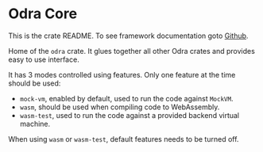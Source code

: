 # Odra Core

This is the crate README.
To see framework documentation goto [Github](https://github.com/odradev/odra).

Home of the `odra` crate.
It glues together all other Odra crates and provides easy to use interface.

It has 3 modes controlled using features. Only one feature at the time should be used:
- `mock-vm`, enabled by default, used to run the code against `MockVM`.
- `wasm`, should be used when compiling code to WebAssembly.
- `wasm-test`, used to run the code against a provided backend virtual machine.

When using `wasm` or `wasm-test`, default features needs to be turned off.
